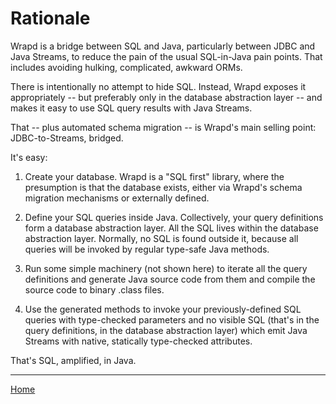 # Rationale

Wrapd is a bridge between SQL and Java, particularly between JDBC and Java Streams, to reduce the pain of the usual SQL-in-Java pain points. That includes avoiding hulking, complicated, awkward ORMs.

There is intentionally no attempt to hide SQL. Instead, Wrapd exposes it appropriately -- but preferably only in the database abstraction layer -- and makes it easy to use SQL query results with Java Streams.

That -- plus automated schema migration -- is Wrapd's main selling point: JDBC-to-Streams, bridged.

It's easy:

1. Create your database. Wrapd is a "SQL first" library, where the presumption is that the database exists, either via Wrapd's schema migration mechanisms or externally defined.

2. Define your SQL queries inside Java. Collectively, your query definitions form a database abstraction layer. All the SQL lives within the database abstraction layer. Normally, no SQL is found outside it, because all queries will be invoked by regular type-safe Java methods.

3. Run some simple machinery (not shown here) to iterate all the query definitions and generate Java source code from them and compile the source code to binary .class files.

4. Use the generated methods to invoke your previously-defined SQL queries with type-checked parameters and no visible SQL (that's in the query definitions, in the database abstraction layer) which emit Java Streams with native, statically type-checked attributes.

That's SQL, amplified, in Java.

----
[Home](index.md)